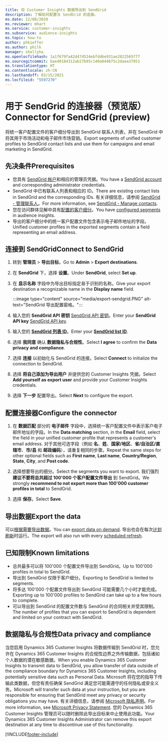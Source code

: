 ```yaml
---
title: 将 Customer Insights 数据导出到 SendGrid
description: 了解如何配置与 SendGrid 的连接。
ms.date: 12/08/2020
ms.reviewer: mhart
ms.service: customer-insights
ms.subservice: audience-insights
ms.topic: how-to
author: phkieffer
ms.author: philk
manager: shellyha
ms.openlocfilehash: 1a1f679fa42d47d524ebfdd6e931ae2822565f77
ms.sourcegitcommit: bae40184312ab27b95c140a044875c2daea37951
ms.translationtype: HT
ms.contentlocale: zh-CN
ms.lasthandoff: 03/15/2021
ms.locfileid: "5597270"
---
```

# <a name="connector-for-sendgrid-preview"></a><span data-ttu-id="ae2c1-103">用于 SendGrid 的连接器（预览版）</span><span class="sxs-lookup"><span data-stu-id="ae2c1-103">Connector for SendGrid (preview)</span></span>

<span data-ttu-id="ae2c1-104">将统一客户配置文件的客户细分导出到 SendGrid 联系人列表，并在 SendGrid 中将其用于市场活动和电子邮件市场营销。</span><span class="sxs-lookup"><span data-stu-id="ae2c1-104">Export segments of unified customer profiles to SendGrid contact lists and use them for campaigns and email marketing in SendGrid.</span></span> 

## <a name="prerequisites"></a><span data-ttu-id="ae2c1-105">先决条件</span><span class="sxs-lookup"><span data-stu-id="ae2c1-105">Prerequisites</span></span>

-   <span data-ttu-id="ae2c1-106">您具有 [SendGrid 帐户](https://sendgrid.com/)和相应的管理员凭据。</span><span class="sxs-lookup"><span data-stu-id="ae2c1-106">You have a [SendGrid account](https://sendgrid.com/) and corresponding administrator credentials.</span></span>
-   <span data-ttu-id="ae2c1-107">SendGrid 中已有联系人列表和相应的 ID。</span><span class="sxs-lookup"><span data-stu-id="ae2c1-107">There are existing contact lists in SendGrid and the corresponding IDs.</span></span> <span data-ttu-id="ae2c1-108">有关详细信息，请参阅 [SendGrid - 管理联系人](https://sendgrid.com/docs/ui/managing-contacts/create-and-manage-contacts/#manage-contacts)。</span><span class="sxs-lookup"><span data-stu-id="ae2c1-108">For more information, see [SendGrid - Manage contacts](https://sendgrid.com/docs/ui/managing-contacts/create-and-manage-contacts/#manage-contacts).</span></span>
-   <span data-ttu-id="ae2c1-109">您在访问群体见解中具有[配置的客户细分](segments.md)。</span><span class="sxs-lookup"><span data-stu-id="ae2c1-109">You have [configured segments](segments.md) in audience insights.</span></span>
-   <span data-ttu-id="ae2c1-110">导出的客户细分中的统一客户配置文件包含表示电子邮件地址的字段。</span><span class="sxs-lookup"><span data-stu-id="ae2c1-110">Unified customer profiles in the exported segments contain a field representing an email address.</span></span>

## <a name="connect-to-sendgrid"></a><span data-ttu-id="ae2c1-111">连接到 SendGrid</span><span class="sxs-lookup"><span data-stu-id="ae2c1-111">Connect to SendGrid</span></span>

1. <span data-ttu-id="ae2c1-112">转到 **管理员** > **导出目标**。</span><span class="sxs-lookup"><span data-stu-id="ae2c1-112">Go to **Admin** > **Export destinations**.</span></span>

1. <span data-ttu-id="ae2c1-113">在 **SendGrid** 下，选择 **设置**。</span><span class="sxs-lookup"><span data-stu-id="ae2c1-113">Under **SendGrid**, select **Set up**.</span></span>

1. <span data-ttu-id="ae2c1-114">在 **显示名称** 字段中为导出目标指定易于识别的名称。</span><span class="sxs-lookup"><span data-stu-id="ae2c1-114">Give your export destination a recognizable name in the **Display name** field.</span></span>

   :::image type="content" source="media/export-sendgrid.PNG" alt-text="SendGrid 导出配置窗格。":::

1. <span data-ttu-id="ae2c1-116">输入您的 **SendGrid API 密钥** [SendGrid API 密钥](https://sendgrid.com/docs/ui/account-and-settings/api-keys/)。</span><span class="sxs-lookup"><span data-stu-id="ae2c1-116">Enter your **SendGrid API key** [SendGrid API key](https://sendgrid.com/docs/ui/account-and-settings/api-keys/).</span></span>

1. <span data-ttu-id="ae2c1-117">输入您的 **[SendGrid 列表 ID](https://sendgrid.com/docs/ui/managing-contacts/create-and-manage-contacts/#manage-contacts)**。</span><span class="sxs-lookup"><span data-stu-id="ae2c1-117">Enter your **[SendGrid list ID](https://sendgrid.com/docs/ui/managing-contacts/create-and-manage-contacts/#manage-contacts)**.</span></span>

1. <span data-ttu-id="ae2c1-118">选择 **我同意** 确认 **数据隐私与合规性**。</span><span class="sxs-lookup"><span data-stu-id="ae2c1-118">Select **I agree** to confirm the **Data privacy and compliance**.</span></span>

1. <span data-ttu-id="ae2c1-119">选择 **连接** 以初始化与 SendGrid 的连接。</span><span class="sxs-lookup"><span data-stu-id="ae2c1-119">Select **Connect** to initialize the connection to SendGrid.</span></span>

1. <span data-ttu-id="ae2c1-120">选择 **将自己添加为导出用户** 并提供您的 Customer Insights 凭据。</span><span class="sxs-lookup"><span data-stu-id="ae2c1-120">Select **Add yourself as export user** and provide your Customer Insights credentials.</span></span>

1. <span data-ttu-id="ae2c1-121">选择 **下一步** 配置导出。</span><span class="sxs-lookup"><span data-stu-id="ae2c1-121">Select **Next** to configure the export.</span></span>

## <a name="configure-the-connector"></a><span data-ttu-id="ae2c1-122">配置连接器</span><span class="sxs-lookup"><span data-stu-id="ae2c1-122">Configure the connector</span></span>

1. <span data-ttu-id="ae2c1-123">在 **数据匹配** 部分的 **电子邮件** 字段中，选择统一客户配置文件中表示客户电子邮件地址的字段。</span><span class="sxs-lookup"><span data-stu-id="ae2c1-123">In the **Data matching** section, in the **Email** field, select the field in your unified customer profile that represents a customer's email address.</span></span> <span data-ttu-id="ae2c1-124">对于其他可选字段（例如 **名**、**姓**、**国家/地区**、**省/自治区/直辖市**、**市/县** 和 **邮政编码**），请重复相同的步骤。</span><span class="sxs-lookup"><span data-stu-id="ae2c1-124">Repeat the same steps for other optional fields such as **First name**, **Last name**, **Country/Region**, **State**, **City**, and **Post code**.</span></span>

1. <span data-ttu-id="ae2c1-125">选择想要导出的细分。</span><span class="sxs-lookup"><span data-stu-id="ae2c1-125">Select the segments you want to export.</span></span> <span data-ttu-id="ae2c1-126">我们强烈 **建议不要将总共超过 100'000 个客户配置文件导出** 到 SendGrid。</span><span class="sxs-lookup"><span data-stu-id="ae2c1-126">We strongly **recommend to not export more than 100'000 customer profiles in total** to SendGrid.</span></span> 

1. <span data-ttu-id="ae2c1-127">选择 **保存**。</span><span class="sxs-lookup"><span data-stu-id="ae2c1-127">Select **Save**.</span></span>

## <a name="export-the-data"></a><span data-ttu-id="ae2c1-128">导出数据</span><span class="sxs-lookup"><span data-stu-id="ae2c1-128">Export the data</span></span>

<span data-ttu-id="ae2c1-129">可以[根据需要导出数据](export-destinations.md)。</span><span class="sxs-lookup"><span data-stu-id="ae2c1-129">You can [export data on demand](export-destinations.md).</span></span> <span data-ttu-id="ae2c1-130">导出也会在每次[计划刷新](system.md#schedule-tab)时运行。</span><span class="sxs-lookup"><span data-stu-id="ae2c1-130">The export will also run with every [scheduled refresh](system.md#schedule-tab).</span></span>

## <a name="known-limitations"></a><span data-ttu-id="ae2c1-131">已知限制</span><span class="sxs-lookup"><span data-stu-id="ae2c1-131">Known limitations</span></span>

- <span data-ttu-id="ae2c1-132">总共最多可以将 100'000 个配置文件导出到 SendGrid。</span><span class="sxs-lookup"><span data-stu-id="ae2c1-132">Up to 100'000 profiles in total to SendGrid.</span></span>
- <span data-ttu-id="ae2c1-133">导出到 SendGrid 仅限于客户细分。</span><span class="sxs-lookup"><span data-stu-id="ae2c1-133">Exporting to SendGrid is limited to segments.</span></span>
- <span data-ttu-id="ae2c1-134">将多达 100'000 个配置文件导出到 SendGrid 可能需要几个小时才能完成。</span><span class="sxs-lookup"><span data-stu-id="ae2c1-134">Exporting up to 100'000 profiles to SendGrid can take up to a few hours to complete.</span></span> 
- <span data-ttu-id="ae2c1-135">可以导出到 SendGrid 的配置文件数与 SendGrid 的合同相关并受其限制。</span><span class="sxs-lookup"><span data-stu-id="ae2c1-135">The number of profiles that you can export to SendGrid is dependent and limited on your contract with SendGrid.</span></span>

## <a name="data-privacy-and-compliance"></a><span data-ttu-id="ae2c1-136">数据隐私与合规性</span><span class="sxs-lookup"><span data-stu-id="ae2c1-136">Data privacy and compliance</span></span>

<span data-ttu-id="ae2c1-137">当您启用 Dynamics 365 Customer Insights 将数据传输到 SendGrid 时，您允许在 Dynamics 365 Customer Insights 的合规性边界之外传输数据，包括诸如个人数据的潜在敏感数据。</span><span class="sxs-lookup"><span data-stu-id="ae2c1-137">When you enable Dynamics 365 Customer Insights to transmit data to SendGrid, you allow transfer of data outside of the compliance boundary for Dynamics 365 Customer Insights, including potentially sensitive data such as Personal Data.</span></span> <span data-ttu-id="ae2c1-138">Microsoft 将在您的指导下传输此类数据，但您有责任确保 SendGrid 满足您可能需遵守的任何隐私或安全义务。</span><span class="sxs-lookup"><span data-stu-id="ae2c1-138">Microsoft will transfer such data at your instruction, but you are responsible for ensuring that SendGrid meet any privacy or security obligations you may have.</span></span> <span data-ttu-id="ae2c1-139">有关详细信息，请参阅 [Microsoft 隐私声明](https://go.microsoft.com/fwlink/?linkid=396732)。</span><span class="sxs-lookup"><span data-stu-id="ae2c1-139">For more information, see [Microsoft Privacy Statement](https://go.microsoft.com/fwlink/?linkid=396732).</span></span>
<span data-ttu-id="ae2c1-140">您的 Dynamics 365 Customer Insights 管理员可以随时删除此导出目标来中止使用此功能。</span><span class="sxs-lookup"><span data-stu-id="ae2c1-140">Your Dynamics 365 Customer Insights Administrator can remove this export destination at any time to discontinue use of this functionality.</span></span>


[!INCLUDE[footer-include](../includes/footer-banner.md)]